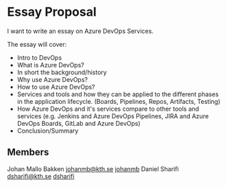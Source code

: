 # Essay Proposal
I want to write an essay on Azure DevOps Services. 

The essay will cover:
- Intro to DevOps
- What is Azure DevOps?
- In short the background/history 
- Why use Azure DevOps?
- How to use Azure DevOps?
- Services and tools and how they can be applied to the different phases in the application lifecycle.  (Boards, Pipelines, Repos, Artifacts, Testing)
- How Azure DevOps and it's services compare to other tools and services (e.g. Jenkins and Azure DevOps Pipelines, JIRA and Azure DevOps Boards, GitLab and Azure DevOps)
- Conclusion/Summary

## Members
Johan Mallo Bakken <johanmb@kth.se> [johanmb](https://github.com/johanmallobakken)
Daniel Sharifi <dsharifi@kth.se> [dsharifi](https://github.com/dsharifi)
